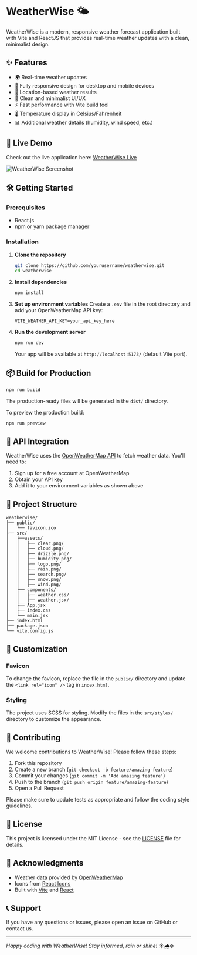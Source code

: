 # WeatherWise 🌤️

WeatherWise is a modern, responsive weather forecast application built with Vite and ReactJS that provides real-time weather updates with a clean, minimalist design.

## ✨ Features

- 🌍 Real-time weather updates
- 📱 Fully responsive design for desktop and mobile devices
- 📍 Location-based weather results
- 🎨 Clean and minimalist UI/UX
- ⚡ Fast performance with Vite build tool
- 🌡️ Temperature display in Celsius/Fahrenheit
- 📊 Additional weather details (humidity, wind speed, etc.)

## 🚀 Live Demo

Check out the live application here: [WeatherWise Live](https://weather-wise-orpin-one.vercel.app/)

![WeatherWise Screenshot](<img width="604" height="808" alt="image" src="https://github.com/user-attachments/assets/3bdbf799-03ce-4591-8d9e-702aaa588094" />
)

## 🛠️ Getting Started

### Prerequisites

- React.js
- npm or yarn package manager

### Installation

1. **Clone the repository**
   ```bash
   git clone https://github.com/yourusername/weatherwise.git
   cd weatherwise
   ```

2. **Install dependencies**
   ```bash
   npm install
   ```

3. **Set up environment variables**
   Create a `.env` file in the root directory and add your OpenWeatherMap API key:
   ```
   VITE_WEATHER_API_KEY=your_api_key_here
   ```

4. **Run the development server**
   ```bash
   npm run dev
   ```
   Your app will be available at `http://localhost:5173/` (default Vite port).

## 📦 Build for Production

```bash
npm run build
```

The production-ready files will be generated in the `dist/` directory.

To preview the production build:
```bash
npm run preview
```

## 🎯 API Integration

WeatherWise uses the [OpenWeatherMap API](https://openweathermap.org/api) to fetch weather data. You'll need to:

1. Sign up for a free account at OpenWeatherMap
2. Obtain your API key
3. Add it to your environment variables as shown above

## 📁 Project Structure

```
weatherwise/
├── public/
│   └── favicon.ico
├── src/
│   ├──assets/
│   │   ├── clear.png/
│   │   ├── cloud.png/
│   │   ├── drizzle.png/
│   │   ├── humidity.png/
│   │   ├── logo.png/
│   │   ├── rain.png/
│   │   ├── search.png/
│   │   ├── snow.png/
│   │   ├── wind.png/
│   ├── components/
│   │   ├── weather.css/
│   │   ├── weather.jsx/
│   ├── App.jsx
│   ├── index.css
│   └── main.jsx
├── index.html
├── package.json
└── vite.config.js
```

## 🎨 Customization

### Favicon
To change the favicon, replace the file in the `public/` directory and update the `<link rel="icon" />` tag in `index.html`.

### Styling
The project uses SCSS for styling. Modify the files in the `src/styles/` directory to customize the appearance.

## 🤝 Contributing

We welcome contributions to WeatherWise! Please follow these steps:

1. Fork this repository
2. Create a new branch (`git checkout -b feature/amazing-feature`)
3. Commit your changes (`git commit -m 'Add amazing feature'`)
4. Push to the branch (`git push origin feature/amazing-feature`)
5. Open a Pull Request

Please make sure to update tests as appropriate and follow the coding style guidelines.

## 📝 License

This project is licensed under the MIT License - see the [LICENSE](LICENSE) file for details.

## 🙏 Acknowledgments

- Weather data provided by [OpenWeatherMap](https://openweathermap.org/)
- Icons from [React Icons](https://react-icons.github.io/react-icons/)
- Built with [Vite](https://vitejs.dev/) and [React](https://reactjs.org/)

## 📞 Support

If you have any questions or issues, please open an issue on GitHub or contact us.

---

*Happy coding with WeatherWise! Stay informed, rain or shine!* ☀️🌧️❄️
